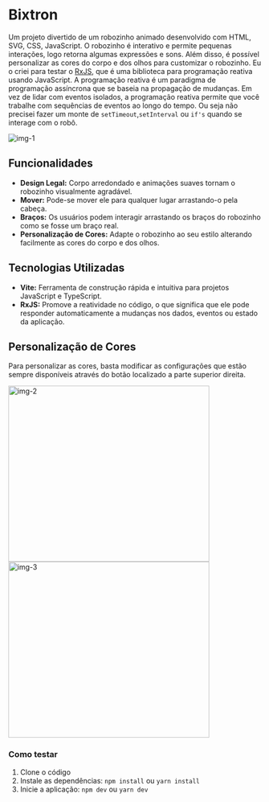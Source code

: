 # Bixtron

Um projeto divertido de um robozinho animado desenvolvido com HTML, SVG, CSS, JavaScript. O robozinho é interativo e permite pequenas interações, logo retorna algumas expressões e sons. Além disso, é possível personalizar as cores do corpo e dos olhos para customizar o robozinho. Eu o criei para testar o [RxJS](https://rxjs.dev/guide/overview), que é uma biblioteca para programação reativa usando JavaScript. A programação reativa é um paradigma de programação assíncrona que se baseia na propagação de mudanças. Em vez de lidar com eventos isolados, a programação reativa permite que você trabalhe com sequências de eventos ao longo do tempo. Ou seja não precisei fazer um monte de `setTimeout`,`setInterval` ou `if's` quando se interage com o robô.

<div>
  <img alt="img-1" src="https://i.imgur.com/yixEMnK.gif" />
</div>

## Funcionalidades

- **Design Legal:** Corpo arredondado e animações suaves tornam o robozinho visualmente agradável.
- **Mover:** Pode-se mover ele para qualquer lugar arrastando-o pela cabeça.
- **Braços:** Os usuários podem interagir arrastando os braços do robozinho como se fosse um braço real.
- **Personalização de Cores:** Adapte o robozinho ao seu estilo alterando facilmente as cores do corpo e dos olhos.

## Tecnologias Utilizadas

- **Vite:** Ferramenta de construção rápida e intuitiva para projetos JavaScript e TypeScript.
- **RxJS:** Promove a reatividade no código, o que significa que ele pode responder automaticamente a mudanças nos dados, eventos ou estado da aplicação.

## Personalização de Cores

Para personalizar as cores, basta modificar as configurações que estão sempre disponíveis através do botão localizado a parte superior direita.

<div>
  <img alt="img-2" width="400px" height="350px" src="https://i.imgur.com/1pV05Xn.png" />
  <img alt="img-3" width="400px" height="350px" src="https://i.imgur.com/fAGWFvv.png" />

</div>

### Como testar

1. Clone o código
2. Instale as dependências: `npm install` ou `yarn install`
3. Inicie a aplicação: `npm dev` ou `yarn dev`
